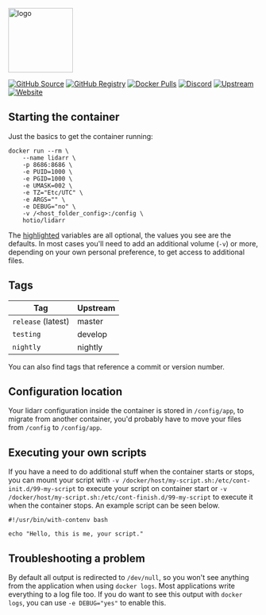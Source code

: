 [<img src="https://hotio.dev/img/lidarr.png" alt="logo" height="130" width="130">](https://github.com/lidarr/Lidarr)

[![GitHub Source](https://img.shields.io/badge/github-source-ffb64c?style=flat-square&logo=github&logoColor=white)](https://github.com/docker-hotio/docker-lidarr)
[![GitHub Registry](https://img.shields.io/badge/github-registry-ffb64c?style=flat-square&logo=github&logoColor=white)](https://github.com/users/hotio/packages/container/package/lidarr)
[![Docker Pulls](https://img.shields.io/docker/pulls/hotio/lidarr?color=ffb64c&style=flat-square&label=pulls&logo=docker&logoColor=white)](https://hub.docker.com/r/hotio/lidarr)
[![Discord](https://img.shields.io/discord/610068305893523457?style=flat-square&color=ffb64c&label=discord&logo=discord&logoColor=white)](https://hotio.dev/discord)
[![Upstream](https://img.shields.io/badge/upstream-project-ffb64c?style=flat-square)](https://github.com/lidarr/Lidarr)
[![Website](https://img.shields.io/badge/website-hotio.dev-ffb64c?style=flat-square)](https://hotio.dev/containers/lidarr)

## Starting the container

Just the basics to get the container running:

```shell hl_lines="4 5 6 7 8 9"
docker run --rm \
    --name lidarr \
    -p 8686:8686 \
    -e PUID=1000 \
    -e PGID=1000 \
    -e UMASK=002 \
    -e TZ="Etc/UTC" \
    -e ARGS="" \
    -e DEBUG="no" \
    -v /<host_folder_config>:/config \
    hotio/lidarr
```

The [highlighted](https://hotio.dev/containers/lidarr) variables are all optional, the values you see are the defaults. In most cases you'll need to add an additional volume (`-v`) or more, depending on your own personal preference, to get access to additional files.

## Tags

| Tag                    | Upstream |
| -----------------------|----------|
| `release` (latest)     | master   |
| `testing`              | develop  |
| `nightly`              | nightly  |

You can also find tags that reference a commit or version number.

## Configuration location

Your lidarr configuration inside the container is stored in `/config/app`, to migrate from another container, you'd probably have to move your files from `/config` to `/config/app`.

## Executing your own scripts

If you have a need to do additional stuff when the container starts or stops, you can mount your script with `-v /docker/host/my-script.sh:/etc/cont-init.d/99-my-script` to execute your script on container start or `-v /docker/host/my-script.sh:/etc/cont-finish.d/99-my-script` to execute it when the container stops. An example script can be seen below.

```shell
#!/usr/bin/with-contenv bash

echo "Hello, this is me, your script."
```

## Troubleshooting a problem

By default all output is redirected to `/dev/null`, so you won't see anything from the application when using `docker logs`. Most applications write everything to a log file too. If you do want to see this output with `docker logs`, you can use `-e DEBUG="yes"` to enable this.
